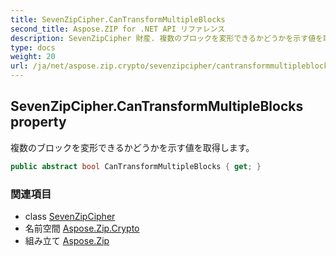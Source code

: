```yaml
---
title: SevenZipCipher.CanTransformMultipleBlocks
second_title: Aspose.ZIP for .NET API リファレンス
description: SevenZipCipher 財産. 複数のブロックを変形できるかどうかを示す値を取得します
type: docs
weight: 20
url: /ja/net/aspose.zip.crypto/sevenzipcipher/cantransformmultipleblocks/
---
```

## SevenZipCipher.CanTransformMultipleBlocks property

複数のブロックを変形できるかどうかを示す値を取得します。

```csharp
public abstract bool CanTransformMultipleBlocks { get; }
```

### 関連項目

* class [SevenZipCipher](../)
* 名前空間 [Aspose.Zip.Crypto](../../sevenzipcipher/)
* 組み立て [Aspose.Zip](../../../)



